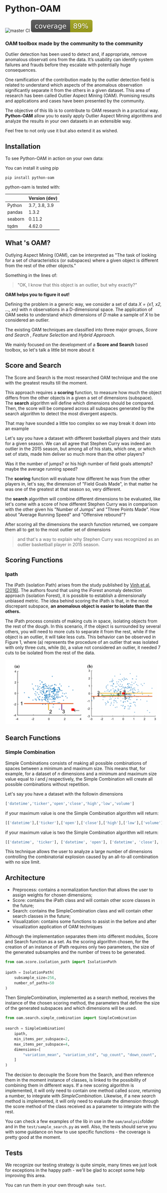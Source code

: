 # Python-OAM
![master CI](https://github.com/rodrigo-fss/python-oam/actions/workflows/github-actions.yml/badge.svg)
![coverage](https://github.com/rodrigo-fss/python-oam/blob/main/.github/badges/coverage_badge.svg)

### OAM toolbox made by the community to the community

Outlier detection has been used to detect and, if appropriate, remove anomalous observati
ons from the data. It’s usability can identify system failures and frauds before they escalate
with potentially huge consequences.

One ramification of the contribution made by the outlier detection field is related
to understand which aspects of the anomalous observation significantly separate it from
the others in a given dataset. This area of research has been
called Outlier Aspect Mining (OAM). Promising results and applications and cases have
been presented by the community.

The objective of this lib is to contribute to OAM research in a practical way. **Python-OAM** allow
you to easily apply Outlier Aspect Mining algorithms and analyze the results in your own
datasets in an extensible way.

Feel free to not only use it but also extend it as wished.


Installation
---

To see Python-OAM in action on your own data:

You can install it using pip
```
pip install python-oam
```

python-oam is tested with:

|                     | Version (dev)  |
|---------------------|----------------|
| Python              | 3.7, 3.8, 3.9  |
| pandas              | 1.3.2          |
| seaborn             | 0.11.2         |
| tqdm                | 4.62.0         |

What 's OAM?
---
Outlying Aspect Mining (OAM), can be interpreted as "The task of looking for a set of
characteristics (or subspaces) where a given object is different from the rest of the other objects."

Something in the lines of:

> "OK, I know that this object is an outlier, but why exactly?"

**OAM helps you to figure it out!**

Defining the problem in a generic way, we consider a set of data
*X = {x1, x2, ..., xn}* with n observations in a D-dimensional space. The application of
OAM seeks to understand which dimensions of *D* make a sample of *X* to be considered
an outlier.

The existing OAM techniques are classified into three major groups,
*Score and Search* , *Feature Selection* and *Hybrid Approach*.

We mainly focused on the development of a **Score and Search** based toolbox,
so let's talk a little bit more about it

Score and Search
---
The Score and Search is the most researched OAM technique and the one with the greatest results till the moment.

This approach requires a **scoring** function, to measure how much the object differs from the other objects in a
given a set of dimensions (subspace).
The **search** algorithm will define which dimensions should be compared.
Then, the score will be compared across all subspaces generated by the search algorithm to detect the most divergent aspects.

That may have sounded a little too complex so we may break it down into an example

Let's say you have a dataset with different basketball players and their stats for a given season.
We can all agree that Stephen Curry was indeed an outlier in the 2015 season, but among all of
his stats, which one, or which set of stats, made him deliver so much more than the other players?

Was it the number of jumps? or his high number of field goals attempts? maybe the average running speed?

The **scoring** function will evaluate how different he was from the other players in, let's say,
the dimension of "Field Goals Made", in that matter he was one of the greatest at that season so, very different.

the **search** algorithm will combine different dimensions to be evaluated, like
let's come with a score of how different Stephen Curry was in comparison with the other
given his "Number of Jumps" and "Three Points Made". How about "Average Running Speed" and
"Offensive rebound"?

After scoring all the dimensions the search function returned, we compare them all
to get to the most outlier set of dimensions
> and that's a way to explain why Stephen Curry was recognized as an outlier basketball player in 2015 season.

Scoring Functions
---
### Ipath

The iPath (isolation Path) arises from the study published by
[Vinh et al. (2016)](https://link.springer.com/article/10.1007/s10618-016-0453-2).
The authors found that using the iForest anomaly detection approach (isolation
Forest), it is possible to establish a dimensionally unbiased metric. The idea behind scoring the
iPath is that, in the most discrepant subspace, **an anomalous object is easier to isolate than the others.**

The iPath process consists of making cuts in space, isolating objects from the rest
of the dough. In this scenario, if the object is surrounded by several others, you will need to
more cuts to separate it from the rest, while if the object is an outlier, it will take
less cuts. This behavior can be observed in Figure 1, where (a) represents the
procedure of an outlier that was isolated with only three cuts, while (b), a value
not considered an outlier, it needed 7 cuts to be isolated from the rest of the data.

![Image 1](https://github.com/rodrigo-fss/python-oam/blob/main/docs/images/ipath.png)


Search Functions
---
### Simple Combination

Simple Combinations consists of making all possible combinations of spaces between
a minimum and maximum size. This means that, for example, for a dataset of
*n* dimensions and a minimum and maximum size value equal to *i* and *j* respectively, the Simple
Combination will create all possible combinations without repetition.

Let's say you have a dataset with the followin dimensions
```python
['datetime','ticker','open','close','high','low','volume']
```

if your maximum value is one the Simple Combination algorithm will return:
```python
[['datetime'],['ticker'],['open'],['close'],['high'],['low'],['volume']]
```
if your maximum value is two the Simple Combination algorithm will return:
```python
[['datetime', 'ticker'], ['datetime', 'open'], ['datetime', 'close'], ['datetime', 'high'], ...]
```
This technique allows the user to analyze a large number of dimensions
controlling the combinatorial explosion caused by an all-to-all combination with no size limit.

Architecture
---

- Preprocess: contains a normalization function that allows the user to assign
weights for chosen dimensions;
- Score: contains the iPath class and will contain other score classes in the future;
- Search: contains the SimpleCombination class and will contain other search classes
in the future;
- Visualization: contains some functions to assist in the before and after visualization
application of OAM techniques

Although the implementation separates them into different modules, Score and Search
function as a set. As the scoring algorithm chosen, for the creation of
an instance of iPath requires only two parameters, the size of the generated subsamples
and the number of trees to be generated.

```python
from oam.score.isolation_path import IsolationPath

ipath = IsolationPath(
    subsample_size=256,
    number_of_paths=50
)
```

Then SimpleCombination, implemented as a search method, receives the instance of the chosen scoring method,
the parameters that define the size of the generated subspaces and which dimensions will be used.

```python
from oam.search.simple_combination import SimpleCombination

search = SimpleCombination(
    ipath,
    min_items_per_subspace=2,
    max_items_per_subspace=4,
    dimensions=[
        "variation_mean", "variation_std", "up_count", "down_count",
    ]
)
```

The decision to decouple the Score from the Search, and then reference them in the moment
instance of classes, is linked to the possibility of combining them in different ways.
If a new scoring algorithm is implemented, it will only need to contain one
method called *score*, returning a number, to integrate with *SimpleCombination*.
Likewise, if a new *search* method is implemented, it will only need to
evaluate the dimension through the score method of the class received as a parameter to
integrate with the rest.

You can check a few examples of the lib in use in the ```oam/analysis```folder
and in the ```test/sample_search.py``` as well. Also, the tests should serve you
with some guidance on how to use specific functions - the coverage is pretty good
at the moment.

Tests
---
We recognize our testing strategy is quite simple, many times we just look for
exceptions in the happy path - we'll be glad to accept some help improving this area.

You can run them in your own through
```make test```.
